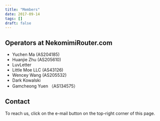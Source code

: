 ```yaml
---
title: "Members"
date: 2017-09-14
tags: []
draft: false
---
```


## Operators at NekomimiRouter.com

- Yuchen Ma (AS204185)
- Huanjie Zhu (AS205610)
- LuvLetter
- Little Moe LLC (AS43126)
- Wencey Wang (AS205532)
- Dark Kowalski 
- Gamcheong Yuen （AS134575）

## Contact

To reach us, click on the e-mail button on the top-right corner of this page.
